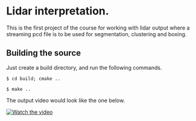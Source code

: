# Lidar interpretation. 

This is the first project of the course for working with lidar output where a streaming pcd file is to be used for segmentation, clustering and boxing. 

## Building the source
Just create a build directory, and run the following commands. 

` $ cd build; cmake .. `

` $ make .. `

The output video would look like the one below.

[![Watch the video](https://i.sstatic.net/Vp2cE.png)](https://github.com/vadhri/sensor-fusion/blob/main/lidar/SFND_Lidar_Obstacle_Detection/output.mp4)
